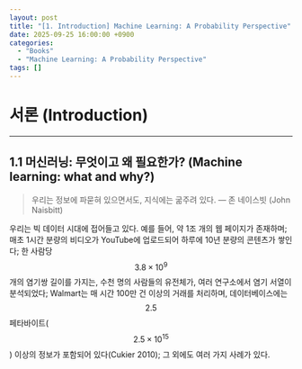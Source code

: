 ```yaml
---
layout: post
title: "[1. Introduction] Machine Learning: A Probability Perspective"
date: 2025-09-25 16:00:00 +0900
categories:
  - "Books"
  - "Machine Learning: A Probability Perspective"
tags: []
---
```



# 서론 (Introduction)

---

## 1.1 머신러닝: 무엇이고 왜 필요한가? (Machine learning: what and why?)

>우리는 정보에 파묻혀 있으면서도, 지식에는 굶주려 있다. — 존 네이스빗 (John Naisbitt)

우리는 빅 데이터 시대에 접어들고 있다. 예를 들어, 약 1조 개의 웹 페이지가 존재하며; 매초 1시간 분량의 비디오가 YouTube에 업로드되어 하루에 10년 분량의 콘텐츠가 쌓인다; 한 사람당 $$3.8 \times 10^9$$ 개의 염기쌍 길이를 가지는, 수천 명의 사람들의 유전체가, 여러 연구소에서 염기 서열이 분석되었다; Walmart는 매 시간 100만 건 이상의 거래를 처리하며, 데이터베이스에는 $$2.5$$ 페타바이트($$2.5 \times 10^{15}$$) 이상의 정보가 포함되어 있다(Cukier 2010); 그 외에도 여러 가지 사례가 있다.
